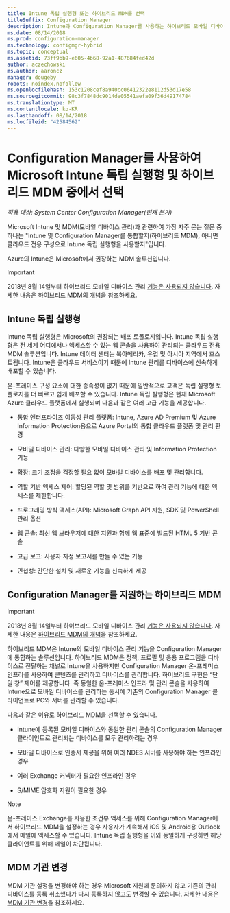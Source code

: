 ```yaml
---
title: Intune 독립 실행형 또는 하이브리드 MDM를 선택
titleSuffix: Configuration Manager
description: Intune과 Configuration Manager를 사용하는 하이브리드 모바일 디바이스 관리 배포 또는 Intune 독립 실행형 실행 중에서 선택합니다.
ms.date: 08/14/2018
ms.prod: configuration-manager
ms.technology: configmgr-hybrid
ms.topic: conceptual
ms.assetid: 73ff9bb9-e605-4b68-92a1-487684fed42d
author: aczechowski
ms.author: aaroncz
manager: dougeby
robots: noindex,nofollow
ms.openlocfilehash: 153c1208cef8a940cc06412322e8112d53d17e58
ms.sourcegitcommit: 98c3f7848dc9014de05541aefa09f36d49174784
ms.translationtype: MT
ms.contentlocale: ko-KR
ms.lasthandoff: 08/14/2018
ms.locfileid: "42584562"
---
```

# <a name="choose-between-microsoft-intune-standalone-and-hybrid-mdm-with-configuration-manager"></a>Configuration Manager를 사용하여 Microsoft Intune 독립 실행형 및 하이브리드 MDM 중에서 선택

*적용 대상: System Center Configuration Manager(현재 분기)*

Microsoft Intune 및 MDM(모바일 디바이스 관리)과 관련하여 가장 자주 묻는 질문 중 하나는 "Intune 및 Configuration Manager를 통합할지(하이브리드 MDM), 아니면 클라우드 전용 구성으로 Intune 독립 실행형을 사용할지"입니다. 

Azure의 Intune은 Microsoft에서 권장하는 MDM 솔루션입니다.     


> [!Important]  
> 2018년 8월 14일부터 하이브리드 모바일 디바이스 관리 [기능은 사용되지 않습니다](/sccm/core/plan-design/changes/deprecated/removed-and-deprecated-cmfeatures). 자세한 내용은 [하이브리드 MDM의 개념](/sccm/mdm/understand/hybrid-mobile-device-management)을 참조하세요.<!--Intune feature 2683117-->  


 
## <a name="intune-standalone"></a>Intune 독립 실행형

Intune 독립 실행형은 Microsoft의 권장되는 배포 토폴로지입니다. Intune 독립 실행형은 전 세계 어디에서나 액세스할 수 있는 웹 콘솔을 사용하여 관리되는 클라우드 전용 MDM 솔루션입니다. Intune 데이터 센터는 북아메리카, 유럽 및 아시아 지역에서 호스트됩니다. Intune은 클라우드 서비스이기 때문에 Intune 관리를 디바이스에 신속하게 배포할 수 있습니다.

온-프레미스 구성 요소에 대한 종속성이 없기 때문에 일반적으로 고객은 독립 실행형 토폴로지를 더 빠르고 쉽게 배포할 수 있습니다. Intune 독립 실행형은 현재 Microsoft Azure 클라우드 플랫폼에서 실행되며 다음과 같은 여러 고급 기능을 제공합니다.  

- 통합 엔터프라이즈 이동성 관리 플랫폼: Intune, Azure AD Premium 및 Azure Information Protection용으로 Azure Portal의 통합 클라우드 플랫폼 및 관리 환경  

- 모바일 디바이스 관리: 다양한 모바일 디바이스 관리 및 Information Protection 기능  

- 확장: 크기 조정을 걱정할 필요 없이 모바일 디바이스를 배포 및 관리합니다.  

- 역할 기반 액세스 제어: 할당된 역할 및 범위를 기반으로 하여 관리 기능에 대한 액세스를 제한합니다.  

- 프로그래밍 방식 액세스(API): Microsoft Graph API 지원, SDK 및 PowerShell 관리 옵션  

- 웹 콘솔: 최신 웹 브라우저에 대한 지원과 함께 웹 표준에 빌드된 HTML 5 기반 콘솔  

- 고급 보고: 사용자 지정 보고서를 만들 수 있는 기능  

- 민첩성: 간단한 설치 및 새로운 기능을 신속하게 제공  



## <a name="hybrid-mdm-with-configuration-manager"></a>Configuration Manager를 지원하는 하이브리드 MDM

> [!Important]  
> 2018년 8월 14일부터 하이브리드 모바일 디바이스 관리 [기능은 사용되지 않습니다](/sccm/core/plan-design/changes/deprecated/removed-and-deprecated-cmfeatures). 자세한 내용은 [하이브리드 MDM의 개념](/sccm/mdm/understand/hybrid-mobile-device-management)을 참조하세요.  

하이브리드 MDM은 Intune의 모바일 디바이스 관리 기능을 Configuration Manager에 통합하는 솔루션입니다. 하이브리드 MDM은 정책, 프로필 및 응용 프로그램을 디바이스로 전달하는 채널로 Intune을 사용하지만 Configuration Manager 온-프레미스 인프라를 사용하여 콘텐츠를 관리하고 디바이스를 관리합니다. 하이브리드 구현은 “단일 창” 제어를 제공합니다. 즉 동일한 온-프레미스 인프라 및 관리 콘솔을 사용하여 Intune으로 모바일 디바이스를 관리하는 동시에 기존의 Configuration Manager 클라이언트로 PC와 서버를 관리할 수 있습니다. 

다음과 같은 이유로 하이브리드 MDM을 선택할 수 있습니다.  

- Intune에 등록된 모바일 디바이스와 동일한 관리 콘솔의 Configuration Manager 클라이언트로 관리되는 디바이스를 모두 관리하려는 경우  

- 모바일 디바이스로 인증서 제공을 위해 여러 NDES 서버를 사용해야 하는 인프라인 경우  

- 여러 Exchange 커넥터가 필요한 인프라인 경우  

- S/MIME 암호화 지원이 필요한 경우

> [!Note]  
> 온-프레미스 Exchange를 사용한 조건부 액세스를 위해 Configuration Manager에서 하이브리드 MDM을 설정하는 경우 사용자가 계속해서 iOS 및 Android용 Outlook에서 메일에 액세스할 수 있습니다. Intune 독립 실행형을 이와 동일하게 구성하면 해당 클라이언트를 위해 메일이 차단됩니다.<!--Intune bug 2285890-->  



## <a name="change-the-mdm-authority"></a>MDM 기관 변경

MDM 기관 설정을 변경해야 하는 경우 Microsoft 지원에 문의하지 않고 기존의 관리 디바이스를 등록 취소했다가 다시 등록하지 않고도 변경할 수 있습니다. 자세한 내용은 [MDM 기관 변경](/sccm/mdm/deploy-use/change-mdm-authority)을 참조하세요.

